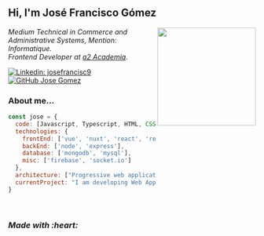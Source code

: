 <h2> Hi, I'm José Francisco Gómez </h2>
<img align="right" src="https://user-images.githubusercontent.com/64250947/88358058-87015f00-cd3b-11ea-8298-e5c2c657e0d8.png" width="200"/>
<p><em>
  Medium Technical in Commerce and Administrative Systems, Mention: Informatique.
  <br>
  Frontend Developer at <a href="https://www.academiaa2.com/">a2 Academia</a>.
</em></p>

[![Linkedin: josefrancisc9](https://img.shields.io/badge/-josefrancisc9-blue?style=flat-square&logo=Linkedin&logoColor=white&link=https://www.linkedin.com/in/josefrancisc9/)](https://www.linkedin.com/in/josefrancisc9/)
[![GitHub Jose Gomez](https://img.shields.io/github/followers/josefrancisc9?label=follow&style=social)](https://github.com/josefrancisc9)

### About me...

```javascript
const jose = {
  code: [Javascript, Typescript, HTML, CSS],
  technologies: {
    frontEnd: ['vue', 'nuxt', 'react', 'redux'],
    backEnd: ['node', 'express'],
    database: ['mongodb', 'mysql'],
    misc: ['firebase', 'socket.io']
  },
  architecture: ["Progressive web applications", "Single page applications"],
  currentProject: "I am developing Web App front a2 Softway",
}
```

<br>
<h3><em>
  Made with :heart:
</em></h3>

